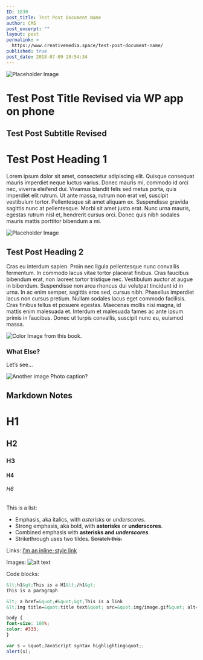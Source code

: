 ```yaml
---
ID: 1830
post_title: Test Post Document Name
author: CMS
post_excerpt: ""
layout: post
permalink: >
  https://www.creativemedia.space/test-post-document-name/
published: true
post_date: 2018-07-09 20:54:34
---
```

![Placeholder Image](https://www.creativemedia.space/wp-content/uploads/2018/07/null.gif)

# Test Post Title Revised via WP app on phone

## Test Post Subtitle Revised

# Test Post Heading 1

Lorem ipsum dolor sit amet, consectetur adipiscing elit. Quisque consequat mauris imperdiet neque luctus varius. Donec mauris mi, commodo id orci nec, viverra eleifend dui. Vivamus blandit felis sed metus porta, quis imperdiet elit rutrum. Ut ante massa, rutrum non erat vel, suscipit vestibulum tortor. Pellentesque sit amet aliquam ex. Suspendisse gravida sagittis nunc at pellentesque. Morbi sit amet justo erat. Nunc urna mauris, egestas rutrum nisl et, hendrerit cursus orci. Donec quis nibh sodales mauris mattis porttitor bibendum a mi.

![Placeholder Image](https://www.creativemedia.space/wp-content/uploads/2018/07/null-1.gif)

## Test Post Heading 2

Cras eu interdum sapien. Proin nec ligula pellentesque nunc convallis fermentum. In commodo lacus vitae tortor placerat finibus. Cras faucibus bibendum erat, non laoreet tortor tristique nec. Vestibulum auctor at augue in bibendum. Suspendisse non arcu rhoncus dui volutpat tincidunt id in urna. In ac enim semper, sagittis eros sed, cursus nibh. Phasellus imperdiet lacus non cursus pretium. Nullam sodales lacus eget commodo facilisis. Cras finibus tellus et posuere egestas. Maecenas mollis nisi magna, id mattis enim malesuada et. Interdum et malesuada fames ac ante ipsum primis in faucibus. Donec ut turpis convallis, suscipit nunc eu, euismod massa.

![Color Image from this book.](https://www.creativemedia.space/wp-content/uploads/2018/07/null.jpeg)

### What Else?

Let’s see...

![Another image](https://www.creativemedia.space/wp-content/uploads/2018/07/img_2555.jpg)
Photo caption?

## Markdown Notes

# H1

## H2

### H3

#### H4

###### H6

This is a list:

- Emphasis, aka italics, with _asterisks_ or _underscores_.
- Strong emphasis, aka bold, with **asterisks** or **underscores**.
- Combined emphasis with **asterisks and _underscores_**.
- Strikethrough uses two tildes. ~~Scratch this.~~

Links:
[I'm an inline-style link](https://www.google.com)

Images:
![alt text](https://via.placeholder.com/1600x1200 "Title Text")

Code blocks:

```html
&lt;h1&gt;This is a H1&lt;/h1&gt;
This is a paragraph

&lt; a href=&quot;#&quot;&gt;This is a link
&lt;img title=&quot;title text&quot; src=&quot;img/image.gif&quot; alt=&quot;alt text&quot; /&gt;
```

```css
body {
font-size: 100%;
color: #333;
}
```

```javascript
var s = &quot;JavaScript syntax highlighting&quot;;
alert(s);
```